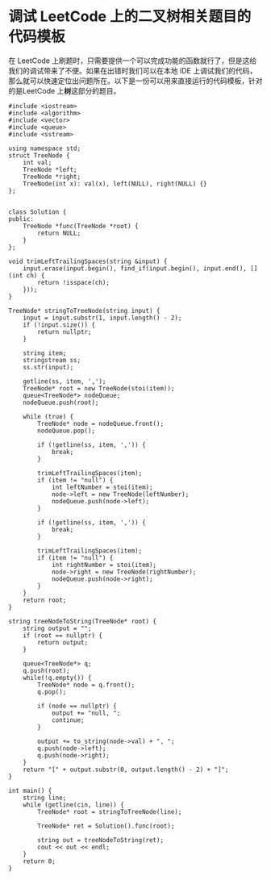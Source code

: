 # 调试 LeetCode 上的二叉树相关题目的代码模板

在 LeetCode 上刷题时，只需要提供一个可以完成功能的函数就行了，但是这给我们的调试带来了不便。如果在出错时我们可以在本地 IDE 上调试我们的代码，那么就可以快速定位出问题所在。以下是一份可以用来直接运行的代码模板，针对的是LeetCode 上**树**这部分的题目。

    #include <iostream>
    #include <algorithm>
    #include <vector>
    #include <queue>
    #include <sstream>
    
    using namespace std;
    struct TreeNode {
        int val;
        TreeNode *left;
        TreeNode *right;
        TreeNode(int x): val(x), left(NULL), right(NULL) {}
    };
    
    
    class Solution {
    public:
        TreeNode *func(TreeNode *root) {
            return NULL;
        }    
    };
    
    void trimLeftTrailingSpaces(string &input) {
        input.erase(input.begin(), find_if(input.begin(), input.end(), [](int ch) {
            return !isspace(ch);
        }));
    }
    
    TreeNode* stringToTreeNode(string input) {
        input = input.substr(1, input.length() - 2);
        if (!input.size()) {
            return nullptr;
        }
        
        string item;
        stringstream ss;
        ss.str(input);
        
        getline(ss, item, ',');
        TreeNode* root = new TreeNode(stoi(item));
        queue<TreeNode*> nodeQueue;
        nodeQueue.push(root);
        
        while (true) {
            TreeNode* node = nodeQueue.front();
            nodeQueue.pop();
            
            if (!getline(ss, item, ',')) {
                break;
            }
            
            trimLeftTrailingSpaces(item);
            if (item != "null") {
                int leftNumber = stoi(item);
                node->left = new TreeNode(leftNumber);
                nodeQueue.push(node->left);
            }
            
            if (!getline(ss, item, ',')) {
                break;
            }
            
            trimLeftTrailingSpaces(item);
            if (item != "null") {
                int rightNumber = stoi(item);
                node->right = new TreeNode(rightNumber);
                nodeQueue.push(node->right);
            }
        }
        return root;
    }
    
    string treeNodeToString(TreeNode* root) {
        string output = "";
        if (root == nullptr) {
            return output;
        }
        
        queue<TreeNode*> q;
        q.push(root);
        while(!q.empty()) {
            TreeNode* node = q.front();
            q.pop();
            
            if (node == nullptr) {
                output += "null, ";
                continue;
            }
            
            output += to_string(node->val) + ", ";
            q.push(node->left);
            q.push(node->right);
        }
        return "[" + output.substr(0, output.length() - 2) + "]";
    }
    
    int main() {
        string line;
        while (getline(cin, line)) {
            TreeNode* root = stringToTreeNode(line);
            
            TreeNode* ret = Solution().func(root);
            
            string out = treeNodeToString(ret);
            cout << out << endl;
        }
        return 0;
    }




